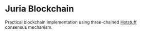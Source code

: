 # Juria Blockchain

Practical blockchain implementation using three-chained [Hotstuff](https://arxiv.org/abs/1803.05069) consensus mechanism.
